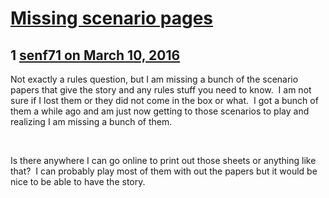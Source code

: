 # [Missing scenario pages](https://community.fantasyflightgames.com/topic/205122-missing-scenario-pages/)

## 1 [senf71 on March 10, 2016](https://community.fantasyflightgames.com/topic/205122-missing-scenario-pages/?do=findComment&comment=2094689)

Not exactly a rules question, but I am missing a bunch of the scenario papers that give the story and any rules stuff you need to know.  I am not sure if I lost them or they did not come in the box or what.  I got a bunch of them a while ago and am just now getting to those scenarios to play and realizing I am missing a bunch of them.

 

Is there anywhere I can go online to print out those sheets or anything like that?  I can probably play most of them with out the papers but it would be nice to be able to have the story. 

